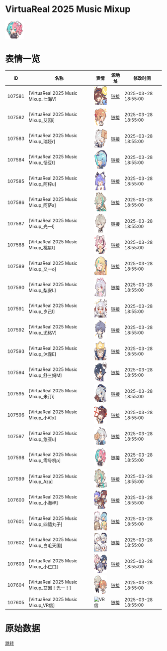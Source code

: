# VirtuaReal 2025 Music Mixup

<img src="./cover.png" height="60" alt="cover" />

# 表情一览

|ID|名称|表情|源地址|修改时间|
|----|----|----|----|----|
|107581|[VirtuaReal 2025 Music Mixup_七海V]|<img src="./pic/107581_%5BVirtuaReal 2025 Music Mixup_七海V%5D.png" height="60" alt="七海V"/>|[链接](https://i0.hdslb.com/bfs/garb/d2f936418e38a6b478d4286f45df6b43e939d524.png)|2025-03-28 18:55:00|
|107582|[VirtuaReal 2025 Music Mixup_艾因i]|<img src="./pic/107582_%5BVirtuaReal 2025 Music Mixup_艾因i%5D.png" height="60" alt="艾因i"/>|[链接](https://i0.hdslb.com/bfs/garb/06852d33af991e7ad2544eccf12d98dc5c78d531.png)|2025-03-28 18:55:00|
|107583|[VirtuaReal 2025 Music Mixup_瑞娅r]|<img src="./pic/107583_%5BVirtuaReal 2025 Music Mixup_瑞娅r%5D.png" height="60" alt="瑞娅r"/>|[链接](https://i0.hdslb.com/bfs/garb/9d9a76491edf4a7abf15a7eae89c569956f72386.png)|2025-03-28 18:55:00|
|107584|[VirtuaReal 2025 Music Mixup_恬豆t]|<img src="./pic/107584_%5BVirtuaReal 2025 Music Mixup_恬豆t%5D.png" height="60" alt="恬豆t"/>|[链接](https://i0.hdslb.com/bfs/garb/2ee3e51e11785873d5332778d740430e84772cd4.png)|2025-03-28 18:55:00|
|107585|[VirtuaReal 2025 Music Mixup_阿梓u]|<img src="./pic/107585_%5BVirtuaReal 2025 Music Mixup_阿梓u%5D.png" height="60" alt="阿梓u"/>|[链接](https://i0.hdslb.com/bfs/garb/9d0d94bb4123bb1554d1d131d26d40b83db215fe.png)|2025-03-28 18:55:00|
|107586|[VirtuaReal 2025 Music Mixup_阿萨a]|<img src="./pic/107586_%5BVirtuaReal 2025 Music Mixup_阿萨a%5D.png" height="60" alt="阿萨a"/>|[链接](https://i0.hdslb.com/bfs/garb/cff435bf0c132984958b02b5d5d4ed67e193dcb0.png)|2025-03-28 18:55:00|
|107587|[VirtuaReal 2025 Music Mixup_光一l]|<img src="./pic/107587_%5BVirtuaReal 2025 Music Mixup_光一l%5D.png" height="60" alt="光一l"/>|[链接](https://i0.hdslb.com/bfs/garb/6f1413ccffea7258ce55cecae43cb7eb8dda53a2.png)|2025-03-28 18:55:00|
|107588|[VirtuaReal 2025 Music Mixup_桃星t]|<img src="./pic/107588_%5BVirtuaReal 2025 Music Mixup_桃星t%5D.png" height="60" alt="桃星t"/>|[链接](https://i0.hdslb.com/bfs/garb/a980ad5137521df7bfcff4f1877158b5b4717ed1.png)|2025-03-28 18:55:00|
|107589|[VirtuaReal 2025 Music Mixup_又一o]|<img src="./pic/107589_%5BVirtuaReal 2025 Music Mixup_又一o%5D.png" height="60" alt="又一o"/>|[链接](https://i0.hdslb.com/bfs/garb/fcf93bbaa1b20dbeafcbc0e30a904a8c3f1be0e0.png)|2025-03-28 18:55:00|
|107590|[VirtuaReal 2025 Music Mixup_梨安L]|<img src="./pic/107590_%5BVirtuaReal 2025 Music Mixup_梨安L%5D.png" height="60" alt="梨安L"/>|[链接](https://i0.hdslb.com/bfs/garb/0298eaf411333b7f2c60cdcc6240288ee7edabf3.png)|2025-03-28 18:55:00|
|107591|[VirtuaReal 2025 Music Mixup_岁己I]|<img src="./pic/107591_%5BVirtuaReal 2025 Music Mixup_岁己I%5D.png" height="60" alt="岁己I"/>|[链接](https://i0.hdslb.com/bfs/garb/d28c80af719640cbea55a1f40110fe587fee6416.png)|2025-03-28 18:55:00|
|107592|[VirtuaReal 2025 Music Mixup_尤格V]|<img src="./pic/107592_%5BVirtuaReal 2025 Music Mixup_尤格V%5D.png" height="60" alt="尤格V"/>|[链接](https://i0.hdslb.com/bfs/garb/60091ef12ec3b7d9037bbd1052b25670d8a83bef.png)|2025-03-28 18:55:00|
|107593|[VirtuaReal 2025 Music Mixup_沐霂E]|<img src="./pic/107593_%5BVirtuaReal 2025 Music Mixup_沐霂E%5D.png" height="60" alt="沐霂E"/>|[链接](https://i0.hdslb.com/bfs/garb/33580daef4ee5af9de3a8fe6fb46701c9ebc11af.png)|2025-03-28 18:55:00|
|107594|[VirtuaReal 2025 Music Mixup_舒三妈M]|<img src="./pic/107594_%5BVirtuaReal 2025 Music Mixup_舒三妈M%5D.png" height="60" alt="舒三妈M"/>|[链接](https://i0.hdslb.com/bfs/garb/52fc3dd14917c68cda8c22f5f665a3032d4d681b.png)|2025-03-28 18:55:00|
|107595|[VirtuaReal 2025 Music Mixup_米汀i]|<img src="./pic/107595_%5BVirtuaReal 2025 Music Mixup_米汀i%5D.png" height="60" alt="米汀i"/>|[链接](https://i0.hdslb.com/bfs/garb/f0c1a74a57a87f573824f7b2a7ecd2049ed7396a.png)|2025-03-28 18:55:00|
|107596|[VirtuaReal 2025 Music Mixup_小可x]|<img src="./pic/107596_%5BVirtuaReal 2025 Music Mixup_小可x%5D.png" height="60" alt="小可x"/>|[链接](https://i0.hdslb.com/bfs/garb/a1c84c8a193c48e5a7eadcff0771777a395eee6f.png)|2025-03-28 18:55:00|
|107597|[VirtuaReal 2025 Music Mixup_悠亚u]|<img src="./pic/107597_%5BVirtuaReal 2025 Music Mixup_悠亚u%5D.png" height="60" alt="悠亚u"/>|[链接](https://i0.hdslb.com/bfs/garb/c09eb1e7949f9c9dfcdcb13bd051804c55ba8ee9.png)|2025-03-28 18:55:00|
|107598|[VirtuaReal 2025 Music Mixup_零号机p]|<img src="./pic/107598_%5BVirtuaReal 2025 Music Mixup_零号机p%5D.png" height="60" alt="零号机p"/>|[链接](https://i0.hdslb.com/bfs/garb/765967909865cd1f0eb475e51f3e90c7e9a5470b.png)|2025-03-28 18:55:00|
|107599|[VirtuaReal 2025 Music Mixup_Aza]|<img src="./pic/107599_%5BVirtuaReal 2025 Music Mixup_Aza%5D.png" height="60" alt="Aza"/>|[链接](https://i0.hdslb.com/bfs/garb/85029c4147108f29151feb6ebf045f147d9d0b89.png)|2025-03-28 18:55:00|
|107600|[VirtuaReal 2025 Music Mixup_小海梓]|<img src="./pic/107600_%5BVirtuaReal 2025 Music Mixup_小海梓%5D.png" height="60" alt="小海梓"/>|[链接](https://i0.hdslb.com/bfs/garb/47532685db258aacbe7c3e50a6df919503df337b.png)|2025-03-28 18:55:00|
|107601|[VirtuaReal 2025 Music Mixup_四禧丸子]|<img src="./pic/107601_%5BVirtuaReal 2025 Music Mixup_四禧丸子%5D.png" height="60" alt="四禧丸子"/>|[链接](https://i0.hdslb.com/bfs/garb/e3a0555f546f780a2dccf07a1b7252fff7e4e84a.png)|2025-03-28 18:55:00|
|107602|[VirtuaReal 2025 Music Mixup_白毛天国]|<img src="./pic/107602_%5BVirtuaReal 2025 Music Mixup_白毛天国%5D.png" height="60" alt="白毛天国"/>|[链接](https://i0.hdslb.com/bfs/garb/022a445a1b89a9aa1ec22ea4fd3bddf9be461d2d.png)|2025-03-28 18:55:00|
|107603|[VirtuaReal 2025 Music Mixup_小仨口]|<img src="./pic/107603_%5BVirtuaReal 2025 Music Mixup_小仨口%5D.png" height="60" alt="小仨口"/>|[链接](https://i0.hdslb.com/bfs/garb/5e32f9cfdc121ea9fea09558ce647b14b68318d5.png)|2025-03-28 18:55:00|
|107604|[VirtuaReal 2025 Music Mixup_艾因！光一！]|<img src="./pic/107604_%5BVirtuaReal 2025 Music Mixup_艾因！光一！%5D.png" height="60" alt="艾因！光一！"/>|[链接](https://i0.hdslb.com/bfs/garb/accfdf752c475d332c8c106edb425ac8e2cdfd33.png)|2025-03-28 18:55:00|
|107605|[VirtuaReal 2025 Music Mixup_VR信]|<img src="./pic/107605_%5BVirtuaReal 2025 Music Mixup_VR信%5D.png" height="60" alt="VR信"/>|[链接](https://i0.hdslb.com/bfs/garb/fed11b14513ec857a99452389d1b1ee3363b84be.png)|2025-03-28 18:55:00|

# 原始数据

[跳转](./raw.json)

